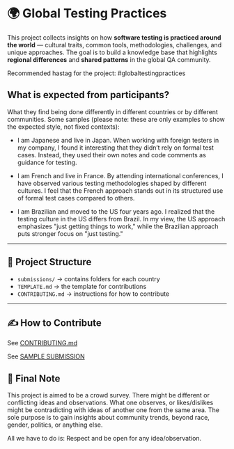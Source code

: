 # 🌍 Global Testing Practices

This project collects insights on how **software testing is practiced around the world** — cultural traits, common tools, 
methodologies, challenges, and unique approaches. The goal is to build a knowledge base that highlights 
**regional differences** and **shared patterns** in the global QA community.

Recommended hastag for the project: #globaltestingpractices 

## What is expected from participants?

What they find being done differently in different countries or by different communities. Some samples (please note: 
these are only examples to show the expected style, not fixed contexts):

* I am Japanese and live in Japan. When working with foreign testers in my company, I found it interesting that they didn’t rely
on formal test cases. Instead, they used their own notes and code comments as guidance for testing.

* I am French and live in France. By attending international conferences, I have observed various testing methodologies shaped 
by different cultures. I feel that the French approach stands out in its structured use of formal test cases compared to others.

* I am Brazilian and moved to the US four years ago. I realized that the testing culture in the US differs from Brazil. In my view,
the US approach emphasizes "just getting things to work," while the Brazilian approach puts stronger focus on "just testing."
---

## 📂 Project Structure

- `submissions/` → contains folders for each country
- `TEMPLATE.md` → the template for contributions
- `CONTRIBUTING.md` → instructions for how to contribute

---

## ✍️ How to Contribute

See [CONTRIBUTING.md](CONTRIBUTING.md)

See [SAMPLE SUBMISSION](submissions/Japan/mesut.durukal.md)

## 🤝 Final Note
This project is aimed to be a crowd survey. There might be different or conflicting ideas and observations.
What one observes, or likes/dislikes might be contradicting with ideas of another one from the same area.
The sole purpose is to gain insights about community trends, beyond race, gender, politics, or anything else.

All we have to do is: Respect and be open for any idea/observation. 
